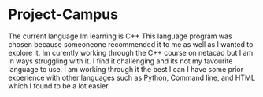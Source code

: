 # Project-Campus

The current language Im learning is C++
This language program was chosen because someoneone recommended it to me as well as I wanted to explore it. 
Im curently working through the C++ course on netacad but I am in ways struggling with it. I find it challenging and its not my favourite language to use. I am working through it the best I can 
I have some prior experience with other languages such as Python, Command line, and HTML which I found to be a lot easier. 
